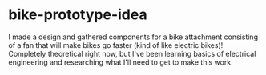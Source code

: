 # bike-prototype-idea
I made a design and gathered components for a bike attachment consisting of a fan that will make bikes go faster (kind of like electric bikes)! Completely theoretical right now, but I've been learning basics of electrical engineering and researching what I'll need to get to make this work. 
